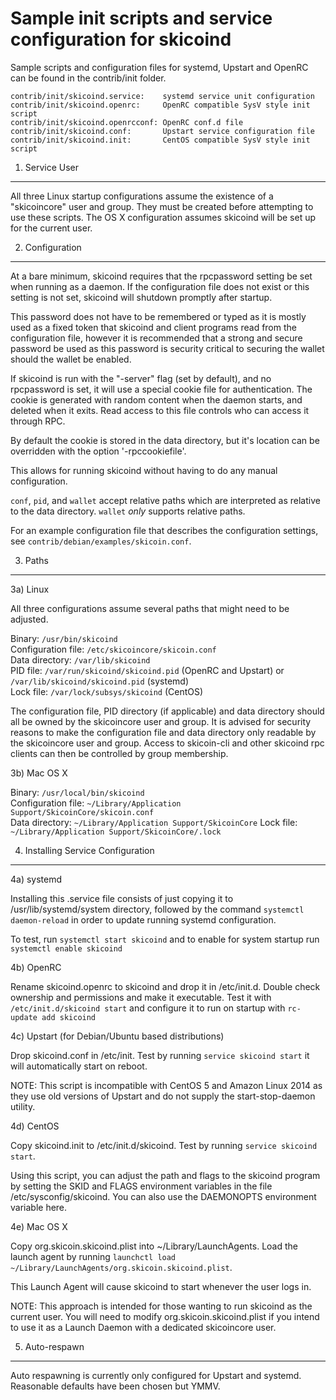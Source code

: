 Sample init scripts and service configuration for skicoind
==========================================================

Sample scripts and configuration files for systemd, Upstart and OpenRC
can be found in the contrib/init folder.

    contrib/init/skicoind.service:    systemd service unit configuration
    contrib/init/skicoind.openrc:     OpenRC compatible SysV style init script
    contrib/init/skicoind.openrcconf: OpenRC conf.d file
    contrib/init/skicoind.conf:       Upstart service configuration file
    contrib/init/skicoind.init:       CentOS compatible SysV style init script

1. Service User
---------------------------------

All three Linux startup configurations assume the existence of a "skicoincore" user
and group.  They must be created before attempting to use these scripts.
The OS X configuration assumes skicoind will be set up for the current user.

2. Configuration
---------------------------------

At a bare minimum, skicoind requires that the rpcpassword setting be set
when running as a daemon.  If the configuration file does not exist or this
setting is not set, skicoind will shutdown promptly after startup.

This password does not have to be remembered or typed as it is mostly used
as a fixed token that skicoind and client programs read from the configuration
file, however it is recommended that a strong and secure password be used
as this password is security critical to securing the wallet should the
wallet be enabled.

If skicoind is run with the "-server" flag (set by default), and no rpcpassword is set,
it will use a special cookie file for authentication. The cookie is generated with random
content when the daemon starts, and deleted when it exits. Read access to this file
controls who can access it through RPC.

By default the cookie is stored in the data directory, but it's location can be overridden
with the option '-rpccookiefile'.

This allows for running skicoind without having to do any manual configuration.

`conf`, `pid`, and `wallet` accept relative paths which are interpreted as
relative to the data directory. `wallet` *only* supports relative paths.

For an example configuration file that describes the configuration settings,
see `contrib/debian/examples/skicoin.conf`.

3. Paths
---------------------------------

3a) Linux

All three configurations assume several paths that might need to be adjusted.

Binary:              `/usr/bin/skicoind`  
Configuration file:  `/etc/skicoincore/skicoin.conf`  
Data directory:      `/var/lib/skicoind`  
PID file:            `/var/run/skicoind/skicoind.pid` (OpenRC and Upstart) or `/var/lib/skicoind/skicoind.pid` (systemd)  
Lock file:           `/var/lock/subsys/skicoind` (CentOS)  

The configuration file, PID directory (if applicable) and data directory
should all be owned by the skicoincore user and group.  It is advised for security
reasons to make the configuration file and data directory only readable by the
skicoincore user and group.  Access to skicoin-cli and other skicoind rpc clients
can then be controlled by group membership.

3b) Mac OS X

Binary:              `/usr/local/bin/skicoind`  
Configuration file:  `~/Library/Application Support/SkicoinCore/skicoin.conf`  
Data directory:      `~/Library/Application Support/SkicoinCore`
Lock file:           `~/Library/Application Support/SkicoinCore/.lock`

4. Installing Service Configuration
-----------------------------------

4a) systemd

Installing this .service file consists of just copying it to
/usr/lib/systemd/system directory, followed by the command
`systemctl daemon-reload` in order to update running systemd configuration.

To test, run `systemctl start skicoind` and to enable for system startup run
`systemctl enable skicoind`

4b) OpenRC

Rename skicoind.openrc to skicoind and drop it in /etc/init.d.  Double
check ownership and permissions and make it executable.  Test it with
`/etc/init.d/skicoind start` and configure it to run on startup with
`rc-update add skicoind`

4c) Upstart (for Debian/Ubuntu based distributions)

Drop skicoind.conf in /etc/init.  Test by running `service skicoind start`
it will automatically start on reboot.

NOTE: This script is incompatible with CentOS 5 and Amazon Linux 2014 as they
use old versions of Upstart and do not supply the start-stop-daemon utility.

4d) CentOS

Copy skicoind.init to /etc/init.d/skicoind. Test by running `service skicoind start`.

Using this script, you can adjust the path and flags to the skicoind program by
setting the SKID and FLAGS environment variables in the file
/etc/sysconfig/skicoind. You can also use the DAEMONOPTS environment variable here.

4e) Mac OS X

Copy org.skicoin.skicoind.plist into ~/Library/LaunchAgents. Load the launch agent by
running `launchctl load ~/Library/LaunchAgents/org.skicoin.skicoind.plist`.

This Launch Agent will cause skicoind to start whenever the user logs in.

NOTE: This approach is intended for those wanting to run skicoind as the current user.
You will need to modify org.skicoin.skicoind.plist if you intend to use it as a
Launch Daemon with a dedicated skicoincore user.

5. Auto-respawn
-----------------------------------

Auto respawning is currently only configured for Upstart and systemd.
Reasonable defaults have been chosen but YMMV.
